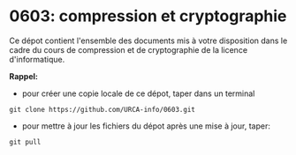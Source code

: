 # 0603: compression et cryptographie

Ce dépot contient l'ensemble des documents mis à votre disposition dans le cadre du cours de compression et de cryptographie de la licence d'informatique.



**Rappel:**

- pour créer une copie locale de ce dépot, taper dans un terminal 
```
git clone https://github.com/URCA-info/0603.git
```
- pour mettre à jour les fichiers du dépot après une mise à jour, taper:
```
git pull
```
